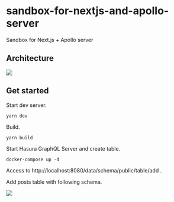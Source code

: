 # sandbox-for-nextjs-and-apollo-server
Sandbox for Next.js + Apollo server

## Architecture

![](https://i.gyazo.com/362aa902bc833ab00cd119dcf3a4bcda.png)


## Get started
Start dev server.

```
yarn dev
```

Build.

```
yarn build
```

Start Hasura GraphQL Server and create table.

```
docker-compose up -d
```

Access to http://localhost:8080/data/schema/public/table/add .

Add posts table with following schema.

![](https://i.gyazo.com/cc293b8fb1a947a898ca48a4b9213af4.png)

